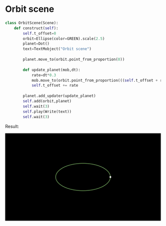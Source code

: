 # Orbit scene

```python
class OrbitScene(Scene):
    def construct(self):
        self.t_offset=0
        orbit=Ellipse(color=GREEN).scale(2.5)
        planet=Dot()
        text=TextMobject("Orbit scene")

        planet.move_to(orbit.point_from_proportion(0))

        def update_planet(mob,dt):
            rate=dt*0.3
            mob.move_to(orbit.point_from_proportion(((self.t_offset + rate))%1))
            self.t_offset += rate

        planet.add_updater(update_planet)
        self.add(orbit,planet)
        self.wait(3)
        self.play(Write(text))
        self.wait(3)
```

Result:

<p align="center"><img src ="/community_examples/animations/motion_animations/orbit_scene/OrbitScene.gif" /></p>
